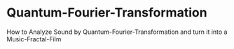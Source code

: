 # Quantum-Fourier-Transformation
How to Analyze Sound by Quantum-Fourier-Transformation and turn it into a Music-Fractal-Film
